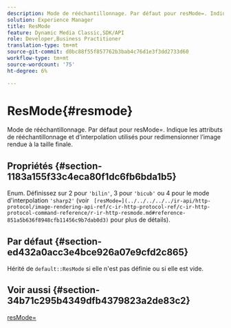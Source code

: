 ```yaml
---
description: Mode de rééchantillonnage. Par défaut pour resMode=. Indique les attributs de rééchantillonnage et d’interpolation utilisés pour redimensionner l’image rendue à la taille finale.
solution: Experience Manager
title: ResMode
feature: Dynamic Media Classic,SDK/API
role: Developer,Business Practitioner
translation-type: tm+mt
source-git-commit: d0bc88f55f857762b3bab4c76d1e3f3dd2733d60
workflow-type: tm+mt
source-wordcount: '75'
ht-degree: 6%

---
```



# ResMode{#resmode}

Mode de rééchantillonnage. Par défaut pour resMode=. Indique les attributs de rééchantillonnage et d’interpolation utilisés pour redimensionner l’image rendue à la taille finale.

## Propriétés {#section-1183a155f33c4eca80f1dc6fb6bda1b5}

Enum. Définissez sur 2 pour `'bilin'`, 3 pour `'bicub'` ou 4 pour le mode d&#39;interpolation `'sharp2'` (voir ` [resMode=](../../../../../ir-api/http-protocol/image-rendering-api-ref/c-ir-http-protocol-ref/c-ir-http-protocol-command-reference/r-ir-http-resmode.md#reference-851a5b636f8948cfb11456c9b7dab0d3)` pour plus de détails).

## Par défaut {#section-ed432a0acc3e4bce926a07e9cfd2c865}

Hérité de `default::ResMode` si elle n&#39;est pas définie ou si elle est vide.

## Voir aussi {#section-34b71c295b4349dfb4379823a2de83c2}

[resMode=](../../../../../ir-api/http-protocol/image-rendering-api-ref/c-ir-http-protocol-ref/c-ir-http-protocol-command-reference/r-ir-http-resmode.md#reference-851a5b636f8948cfb11456c9b7dab0d3)
